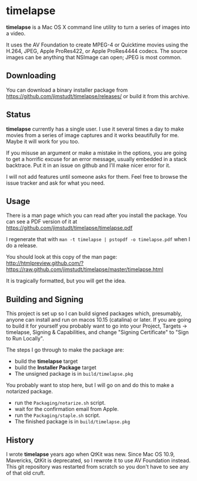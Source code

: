 timelapse
=========

**timelapse** is a Mac OS X command line utility to turn a series of images into a video.

It uses the AV Foundation to create MPEG-4 or Quicktime movies using the H.264, JPEG, Apple ProRes422, or Apple ProRes4444 codecs. The source images can be anything that NSImage can open; JPEG is most common.

## Downloading

You can download a binary installer package from https://github.com/jimstudt/timelapse/releases/ or build it 
from this archive.

## Status

**timelapse** currently has a single user. I use it several times a day to make movies from a series of image captures and it works beautifully for me. Maybe it will work for you too.

If you misuse an argument or make a mistake in the options, you are going to get a horrific excuse for an error message, usually embedded in a stack backtrace. Put it in an issue on github and I'll make nicer error for it.

I will not add features until someone asks for them. Feel free to browse the issue tracker and ask for what you need.

## Usage

There is a man page which you can read after you install the package. You can see a PDF version of it at https://github.com/jimstudt/timelapse/timelapse.pdf

I regenerate that with `man -t timelapse | pstopdf -o timelapse.pdf` when I do a release.

You should look at this copy of the man page: http://htmlpreview.github.com/?https://raw.github.com/jimstudt/timelapse/master/timelapse.html

It is tragically formatted, but you will get the idea.

## Building and Signing

This project is set up so I can build signed packages which, presumably, anyone can install and run on macos 10.15 (catalina) or later. If you are going to build it for yourself you probably want to go into your Project, Targets -> timelapse, Signing & Capabilities, and change "Signing Certificate" to "Sign to Run Locally".

The steps I go through to make the package are:

- build the **timelapse** target
- build the **Installer Package** target
- The unsigned package is in `build/timelapse.pkg`

You probably want to stop here, but I will go on and do this to make a notarized package.

- run the `Packaging/notarize.sh` script.
- wait for the confirmation email from Apple.
- run the `Packaging/staple.sh` script.
- The finished package is in `build/timelapse.pkg`

## History

I wrote **timelapse** years ago when QtKit was new. Since Mac OS 10.9, Mavericks, QtKit is deprecated, so I rewrote it to use AV Foundation instead. This git repository was restarted from scratch so you don't have to see any of that old cruft.

